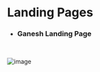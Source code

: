 # Landing Pages

+ ### Ganesh Landing Page

<br />

![image](https://user-images.githubusercontent.com/64412852/132177485-005c1ee4-efa5-484a-9fbc-ce91007c2c6a.png)

